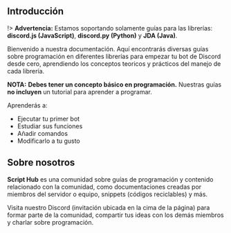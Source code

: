 ## Introducción

!> **Advertencia:** Estamos soportando solamente guías para las librerías: **discord.js (JavaScript)**, **discord.py (Python)** y **JDA (Java)**.

Bienvenido a nuestra documentación. Aquí encontrarás diversas guías sobre programación en diferentes librerías para empezar tu bot de Discord desde cero, aprendiendo los conceptos teoricos y prácticos del manejo de cada librería.

**NOTA:** **Debes tener un concepto básico en programación.** Nuestras guías **no incluyen** un tutorial para aprender a programar.

Aprenderás a:

* Ejecutar tu primer bot
* Estudiar sus funciones
* Añadir comandos
* Modificarlo a tu gusto

## Sobre nosotros

**Script Hub** es una comunidad sobre guías de programación y contenido relacionado con la comunidad, como documentaciones creadas por miembros del servidor o equipo, snippets \(códigos reciclables\) y más.

Visita nuestro Discord (invitación ubicada en la cima de la página) para formar parte de la comunidad, compartir tus ideas con los demás miembros y charlar sobre programación.
